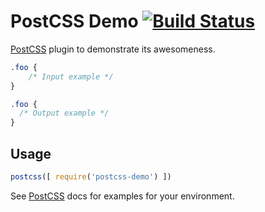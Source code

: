 # PostCSS Demo [![Build Status](https://travis-ci.org/jareware/postcss-demo.svg)](https://travis-ci.org/jareware/postcss-demo)

[PostCSS] plugin to demonstrate its awesomeness.

[PostCSS]: https://github.com/postcss/postcss

```css
.foo {
    /* Input example */
}
```

```css
.foo {
  /* Output example */
}
```

## Usage

```js
postcss([ require('postcss-demo') ])
```

See [PostCSS] docs for examples for your environment.
